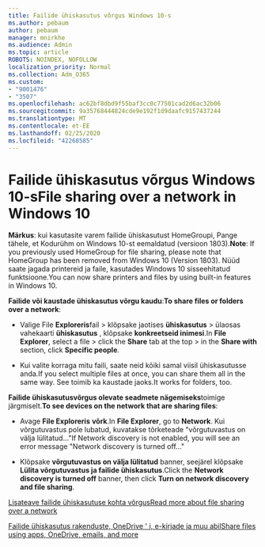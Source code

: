 ```yaml
---
title: Failide ühiskasutus võrgus Windows 10-s
ms.author: pebaum
author: pebaum
manager: mnirkhe
ms.audience: Admin
ms.topic: article
ROBOTS: NOINDEX, NOFOLLOW
localization_priority: Normal
ms.collection: Adm_O365
ms.custom:
- "9001476"
- "3507"
ms.openlocfilehash: ac62bf8dbd9f55baf3cc0c77501cad2d6ac32b06
ms.sourcegitcommit: 9a35768444824cde9e192f1d9daafc9157437244
ms.translationtype: MT
ms.contentlocale: et-EE
ms.lasthandoff: 02/25/2020
ms.locfileid: "42268585"
---
```

# <a name="file-sharing-over-a-network-in-windows-10"></a><span data-ttu-id="37982-102">Failide ühiskasutus võrgus Windows 10-s</span><span class="sxs-lookup"><span data-stu-id="37982-102">File sharing over a network in Windows 10</span></span>

<span data-ttu-id="37982-103">**Märkus**: kui kasutasite varem failide ühiskasutust HomeGroupi, Pange tähele, et Kodurühm on Windows 10-st eemaldatud (versioon 1803).</span><span class="sxs-lookup"><span data-stu-id="37982-103">**Note**: If you previously used HomeGroup for file sharing, please note that HomeGroup has been removed from Windows 10 (Version 1803).</span></span> <span data-ttu-id="37982-104">Nüüd saate jagada printereid ja faile, kasutades Windows 10 sisseehitatud funktsioone.</span><span class="sxs-lookup"><span data-stu-id="37982-104">You can now share printers and files by using built-in features in Windows 10.</span></span>

<span data-ttu-id="37982-105">**Failide või kaustade ühiskasutus võrgu kaudu**:</span><span class="sxs-lookup"><span data-stu-id="37982-105">**To share files or folders over a network**:</span></span>

- <span data-ttu-id="37982-106">Valige File **Exploreris**fail > klõpsake jaotises **ühiskasutus** > ülaosas vahekaarti **ühiskasutus** , klõpsake **konkreetseid inimesi**.</span><span class="sxs-lookup"><span data-stu-id="37982-106">In **File Explorer**, select a file > click the **Share** tab at the top > in the **Share with** section, click **Specific people**.</span></span>
          
- <span data-ttu-id="37982-107">Kui valite korraga mitu faili, saate neid kõiki samal viisil ühiskasutusse anda.</span><span class="sxs-lookup"><span data-stu-id="37982-107">If you select multiple files at once, you can share them all in the same way.</span></span> <span data-ttu-id="37982-108">See toimib ka kaustade jaoks.</span><span class="sxs-lookup"><span data-stu-id="37982-108">It works for folders, too.</span></span>

<span data-ttu-id="37982-109">**Failide ühiskasutusvõrgus olevate seadmete nägemiseks**toimige järgmiselt.</span><span class="sxs-lookup"><span data-stu-id="37982-109">**To see devices on the network that are sharing files**:</span></span>

- <span data-ttu-id="37982-110">Avage **File Exploreris** **võrk**.</span><span class="sxs-lookup"><span data-stu-id="37982-110">In **File Explorer**, go to **Network**.</span></span> <span data-ttu-id="37982-111">Kui võrgutuvastus pole lubatud, kuvatakse tõrketeade "võrgutuvastus on välja lülitatud..."</span><span class="sxs-lookup"><span data-stu-id="37982-111">If Network discovery is not enabled, you will see an error message "Network discovery is turned off..."</span></span>

- <span data-ttu-id="37982-112">Klõpsake **võrgutuvastus on välja lülitatud** banner, seejärel klõpsake **Lülita võrgutuvastus ja failide ühiskasutus**.</span><span class="sxs-lookup"><span data-stu-id="37982-112">Click the **Network discovery is turned off** banner, then click **Turn on network discovery and file sharing**.</span></span> 
          

[<span data-ttu-id="37982-113">Lisateave failide ühiskasutuse kohta võrgus</span><span class="sxs-lookup"><span data-stu-id="37982-113">Read more about file sharing over a network</span></span>](https://support.microsoft.com/help/4092694/windows-10-file-sharing-over-a-network)

[<span data-ttu-id="37982-114">Failide ühiskasutus rakenduste, OneDrive ' i, e-kirjade ja muu abil</span><span class="sxs-lookup"><span data-stu-id="37982-114">Share files using apps, OneDrive, emails, and more</span></span>](https://support.microsoft.com/help/4027674/windows-10-share-files-in-file-explorer)
